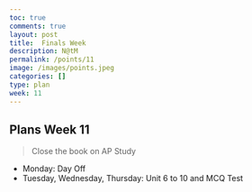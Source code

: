 ```yaml
---
toc: true
comments: true
layout: post
title:  Finals Week
description: N@tM
permalink: /points/11
image: /images/points.jpeg
categories: []
type: plan
week: 11
---
```


## Plans Week 11
> Close the book on AP Study
- Monday: Day Off
- Tuesday, Wednesday, Thursday:  Unit 6 to 10 and MCQ Test